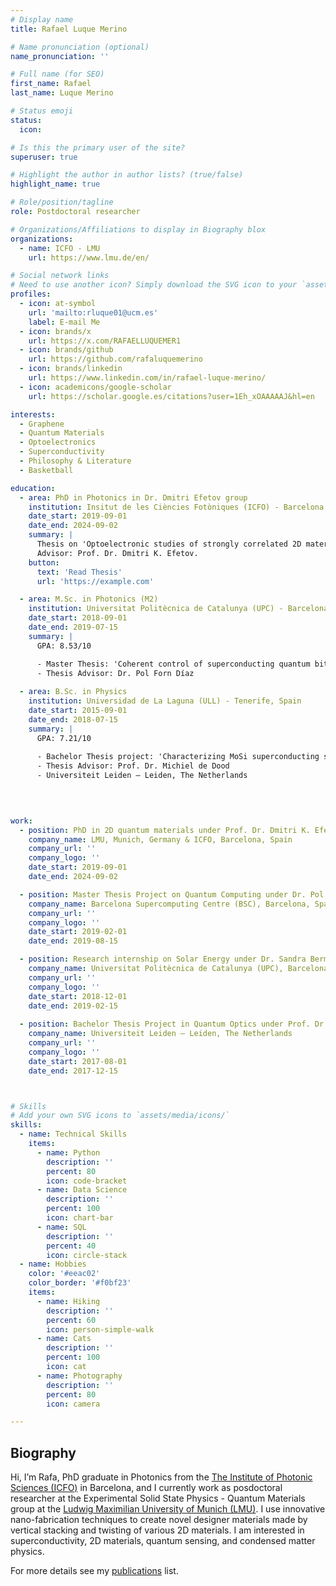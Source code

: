 ```yaml
---
# Display name
title: Rafael Luque Merino

# Name pronunciation (optional)
name_pronunciation: ''

# Full name (for SEO)
first_name: Rafael
last_name: Luque Merino

# Status emoji
status:
  icon: 

# Is this the primary user of the site?
superuser: true

# Highlight the author in author lists? (true/false)
highlight_name: true

# Role/position/tagline
role: Postdoctoral researcher

# Organizations/Affiliations to display in Biography blox
organizations:
  - name: ICFO - LMU
    url: https://www.lmu.de/en/

# Social network links
# Need to use another icon? Simply download the SVG icon to your `assets/media/icons/` folder.
profiles:
  - icon: at-symbol
    url: 'mailto:rluque01@ucm.es'
    label: E-mail Me
  - icon: brands/x
    url: https://x.com/RAFAELLUQUEMER1
  - icon: brands/github
    url: https://github.com/rafaluquemerino
  - icon: brands/linkedin
    url: https://www.linkedin.com/in/rafael-luque-merino/
  - icon: academicons/google-scholar
    url: https://scholar.google.es/citations?user=1Eh_xOAAAAAJ&hl=en

interests:
  - Graphene
  - Quantum Materials
  - Optoelectronics
  - Superconductivity
  - Philosophy & Literature
  - Basketball

education:
  - area: PhD in Photonics in Dr. Dmitri Efetov group
    institution: Insitut de les Ciències Fotòniques (ICFO) - Barcelona, Spain & Ludwig Maximilians Universität (LMU) - Munich, Germany
    date_start: 2019-09-01
    date_end: 2024-09-02
    summary: |
      Thesis on 'Optoelectronic studies of strongly correlated 2D materials'.
      Advisor: Prof. Dr. Dmitri K. Efetov.
    button:
      text: 'Read Thesis'
      url: 'https://example.com'

  - area: M.Sc. in Photonics (M2)
    institution: Universitat Politècnica de Catalunya (UPC) - Barcelona, Spain
    date_start: 2018-09-01
    date_end: 2019-07-15
    summary: |
      GPA: 8.53/10

      - Master Thesis: 'Coherent control of superconducting quantum bits'
      - Thesis Advisor: Dr. Pol Forn Díaz
  
  - area: B.Sc. in Physics
    institution: Universidad de La Laguna (ULL) - Tenerife, Spain
    date_start: 2015-09-01
    date_end: 2018-07-15
    summary: |
      GPA: 7.21/10
      
      - Bachelor Thesis project: 'Characterizing MoSi superconducting single photon detectors'
      - Thesis Advisor: Prof. Dr. Michiel de Dood
      - Universiteit Leiden – Leiden, The Netherlands
      


  
work:
  - position: PhD in 2D quantum materials under Prof. Dr. Dmitri K. Efetov
    company_name: LMU, Munich, Germany & ICFO, Barcelona, Spain
    company_url: ''
    company_logo: ''
    date_start: 2019-09-01
    date_end: 2024-09-02

  - position: Master Thesis Project on Quantum Computing under Dr. Pol Forn Díaz
    company_name: Barcelona Supercomputing Centre (BSC), Barcelona, Spain
    company_url: ''
    company_logo: ''
    date_start: 2019-02-01
    date_end: 2019-08-15

  - position: Research internship on Solar Energy under Dr. Sandra Bermejo
    company_name: Universitat Politècnica de Catalunya (UPC), Barcelona, Spain
    company_url: ''
    company_logo: ''
    date_start: 2018-12-01
    date_end: 2019-02-15
   
  - position: Bachelor Thesis Project in Quantum Optics under Prof. Dr. Michiel de Dood
    company_name: Universiteit Leiden – Leiden, The Netherlands
    company_url: ''
    company_logo: ''
    date_start: 2017-08-01
    date_end: 2017-12-15



# Skills
# Add your own SVG icons to `assets/media/icons/`
skills:
  - name: Technical Skills
    items:
      - name: Python
        description: ''
        percent: 80
        icon: code-bracket
      - name: Data Science
        description: ''
        percent: 100
        icon: chart-bar
      - name: SQL
        description: ''
        percent: 40
        icon: circle-stack
  - name: Hobbies
    color: '#eeac02'
    color_border: '#f0bf23'
    items:
      - name: Hiking
        description: ''
        percent: 60
        icon: person-simple-walk
      - name: Cats
        description: ''
        percent: 100
        icon: cat
      - name: Photography
        description: ''
        percent: 80
        icon: camera

---
```


## Biography

Hi, I’m Rafa, PhD graduate in Photonics from the [The Institute of Photonic Sciences (ICFO)](https://www.icfo.eu/) in Barcelona, and I currently work as posdoctoral researcher at the Experimental Solid State Physics - Quantum Materials group at the [Ludwig Maximilian University of Munich (LMU)](https://www.quantummatter.physik.lmu.de/). I use innovative nano-fabrication techniques to create novel designer materials made by vertical stacking and twisting of various 2D materials. I am interested in superconductivity, 2D materials, quantum sensing, and condensed matter physics.

For more details see my [publications](https://rafaluquemerino.github.io/#publications) list.
